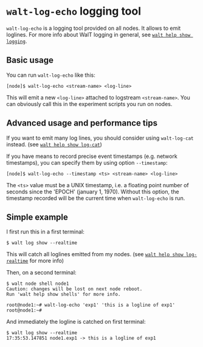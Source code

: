 
# `walt-log-echo` logging tool

`walt-log-echo` is a logging tool provided on all nodes. It allows to emit loglines. For more info about WalT logging in general, see [`walt help show logging`](logging.md).

## Basic usage

You can run `walt-log-echo` like this:
```
[node]$ walt-log-echo <stream-name> <log-line>
```

This will emit a new `<log-line>` attached to logstream `<stream-name>`.
You can obviously call this in the experiment scripts you run on nodes.


## Advanced usage and performance tips

If you want to emit many log lines, you should consider using `walt-log-cat` instead. (see [`walt help show log-cat`](log-cat.md))

If you have means to record precise event timestamps (e.g. network timestamps), you can specify them by using option `--timestamp`:
```
[node]$ walt-log-echo --timestamp <ts> <stream-name> <log-line>
```
The `<ts>` value must be a UNIX timestamp, i.e. a floating point number of seconds since the 'EPOCH' (january 1, 1970). Without this option, the timestamp recorded will be the current time when `walt-log-echo` is run.


## Simple example

I first run this in a first terminal:
```
$ walt log show --realtime

```

This will catch all loglines emitted from my nodes. (see [`walt help show log-realtime`](log-realtime.md) for more info)

Then, on a second terminal:
```
$ walt node shell node1
Caution: changes will be lost on next node reboot.
Run 'walt help show shells' for more info.

root@node1:~# walt-log-echo 'exp1' 'this is a logline of exp1'
root@node1:~#
```

And immediately the logline is catched on first terminal:
```
$ walt log show --realtime
17:35:53.147851 node1.exp1 -> this is a logline of exp1

```
